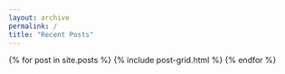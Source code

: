 ```yaml
---
layout: archive
permalink: /
title: "Recent Posts"
---
```


<div class="tiles">
{% for post in site.posts %}
	{% include post-grid.html %}
{% endfor %}
</div><!-- /.tiles -->
